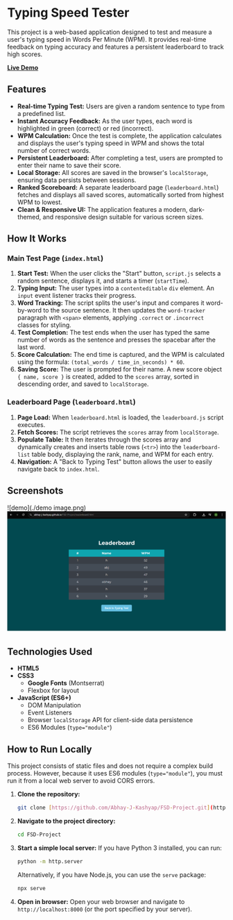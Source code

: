 # Typing Speed Tester

This project is a web-based application designed to test and measure a user's typing speed in Words Per Minute (WPM). It provides real-time feedback on typing accuracy and features a persistent leaderboard to track high scores.

**[Live Demo](https://abhay-j-kashyap.github.io/FSD-Project/)**

## Features

* **Real-time Typing Test:** Users are given a random sentence to type from a predefined list.
* **Instant Accuracy Feedback:** As the user types, each word is highlighted in green (correct) or red (incorrect).
* **WPM Calculation:** Once the test is complete, the application calculates and displays the user's typing speed in WPM and shows the total number of correct words.
* **Persistent Leaderboard:** After completing a test, users are prompted to enter their name to save their score.
* **Local Storage:** All scores are saved in the browser's `localStorage`, ensuring data persists between sessions.
* **Ranked Scoreboard:** A separate leaderboard page (`leaderboard.html`) fetches and displays all saved scores, automatically sorted from highest WPM to lowest.
* **Clean & Responsive UI:** The application features a modern, dark-themed, and responsive design suitable for various screen sizes.

## How It Works

### Main Test Page (`index.html`)

1.  **Start Test:** When the user clicks the "Start" button, `script.js` selects a random sentence, displays it, and starts a timer (`startTime`).
2.  **Typing Input:** The user types into a `contenteditable` `div` element. An `input` event listener tracks their progress.
3.  **Word Tracking:** The script splits the user's input and compares it word-by-word to the source sentence. It then updates the `word-tracker` paragraph with `<span>` elements, applying `.correct` or `.incorrect` classes for styling.
4.  **Test Completion:** The test ends when the user has typed the same number of words as the sentence and presses the spacebar after the last word.
5.  **Score Calculation:** The end time is captured, and the WPM is calculated using the formula: `(total_words / time_in_seconds) * 60`.
6.  **Saving Score:** The user is prompted for their name. A new score object `{ name, score }` is created, added to the `scores` array, sorted in descending order, and saved to `localStorage`.

### Leaderboard Page (`leaderboard.html`)

1.  **Page Load:** When `leaderboard.html` is loaded, the `leaderboard.js` script executes.
2.  **Fetch Scores:** The script retrieves the `scores` array from `localStorage`.
3.  **Populate Table:** It then iterates through the scores array and dynamically creates and inserts table rows (`<tr>`) into the `leaderboard-list` table body, displaying the rank, name, and WPM for each entry.
4.  **Navigation:** A "Back to Typing Test" button allows the user to easily navigate back to `index.html`.

## Screenshots
![demo](./demo image.png)
![leaderboard](./leaderboard.png)

## Technologies Used

* **HTML5**
* **CSS3**
    * **Google Fonts** (Montserrat)
    * Flexbox for layout
* **JavaScript (ES6+)**
    * DOM Manipulation
    * Event Listeners
    * Browser `localStorage` API for client-side data persistence
    * ES6 Modules (`type="module"`)

## How to Run Locally

This project consists of static files and does not require a complex build process. However, because it uses ES6 modules (`type="module"`), you must run it from a local web server to avoid CORS errors.

1.  **Clone the repository:**
    ```bash
    git clone [https://github.com/Abhay-J-Kashyap/FSD-Project.git](https://github.com/Abhay-J-Kashyap/FSD-Project.git)
    ```

2.  **Navigate to the project directory:**
    ```bash
    cd FSD-Project
    ```

3.  **Start a simple local server:**
    If you have Python 3 installed, you can run:
    ```bash
    python -m http.server
    ```
    Alternatively, if you have Node.js, you can use the `serve` package:
    ```bash
    npx serve
    ```

4.  **Open in browser:**
    Open your web browser and navigate to `http://localhost:8000` (or the port specified by your server).
